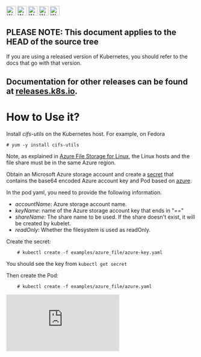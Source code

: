 <!-- BEGIN MUNGE: UNVERSIONED_WARNING -->

<!-- BEGIN STRIP_FOR_RELEASE -->

<img src="http://kubernetes.io/img/warning.png" alt="WARNING"
     width="25" height="25">
<img src="http://kubernetes.io/img/warning.png" alt="WARNING"
     width="25" height="25">
<img src="http://kubernetes.io/img/warning.png" alt="WARNING"
     width="25" height="25">
<img src="http://kubernetes.io/img/warning.png" alt="WARNING"
     width="25" height="25">
<img src="http://kubernetes.io/img/warning.png" alt="WARNING"
     width="25" height="25">

<h2>PLEASE NOTE: This document applies to the HEAD of the source tree</h2>

If you are using a released version of Kubernetes, you should
refer to the docs that go with that version.

Documentation for other releases can be found at
[releases.k8s.io](http://releases.k8s.io).
</strong>
--

<!-- END STRIP_FOR_RELEASE -->

<!-- END MUNGE: UNVERSIONED_WARNING -->

# How to Use it?

Install *cifs-utils* on the Kubernetes host. For example, on Fedora

    # yum -y install cifs-utils

Note, as explained in [Azure File Storage for Linux](https://azure.microsoft.com/en-us/documentation/articles/storage-how-to-use-files-linux/), the Linux hosts and the file share must be in the same Azure region.

Obtain an Microsoft Azure storage account and create a [secret](azure-key.yaml) that contains the base64 encoded Azure account key and Pod based on [azure](azure.yaml).

In the pod yaml, you need to provide the following information.

- *accountName*:  Azure storage account name.
- *keyName*: name of the Azure storage account key that ends in "=="
- *shareName*: The share name to be used. If the share doesn't exist, it will be created by kubelet.
- *readOnly*: Whether the filesystem is used as readOnly.

Create the secret:

```console
    # kubectl create -f examples/azure_file/azure-key.yaml
```

You should see the key from `kubectl get secret`

Then create the Pod:

```console
    # kubectl create -f examples/azure_file/azure.yaml
```

<!-- BEGIN MUNGE: GENERATED_ANALYTICS -->
[![Analytics](https://kubernetes-site.appspot.com/UA-36037335-10/GitHub/examples/azure_file/README.md?pixel)]()
<!-- END MUNGE: GENERATED_ANALYTICS -->
